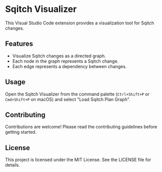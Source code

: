 # Sqitch Visualizer

This Visual Studio Code extension provides a visualization tool for Sqitch changes.

## Features

- Visualize Sqitch changes as a directed graph.
- Each node in the graph represents a Sqitch change.
- Each edge represents a dependency between changes.

## Usage

Open the Sqitch Visualizer from the command palette (`Ctrl+Shift+P` or `Cmd+Shift+P` on macOS) and select "Load Sqitch Plan Graph".

## Contributing

Contributions are welcome! Please read the contributing guidelines before getting started.

## License

This project is licensed under the MIT License. See the LICENSE file for details.
